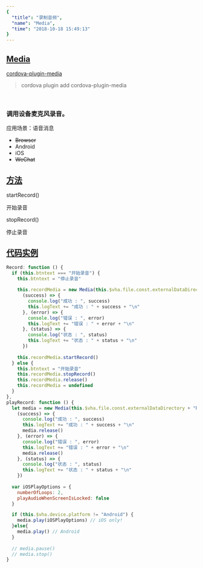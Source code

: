 ```yaml
---
{
  "title": "录制音频",
  "name": "Media",
  "time": "2018-10-18 15:49:13"
}
---
```

<!-- ------------------------------------------- -->
<section id="Media">

# **[Media](#Media)**

<p><a class="ui-r-npm" href="https://www.npmjs.com/package/cordova-plugin-media" target="_blank">cordova-plugin-media</a></p>

> cordova plugin add cordova-plugin-media

<br />

### 调用设备麦克风录音。

<p class="_cl-aaaaaa">应用场景：语音消息</p>

+ ~~Browser~~
+ Android
+ iOS
+ ~~WeChat~~

</section>
<!-- ------------------------------------------- -->
<section id="Methods">

## **[方法](#Methods)**

<p class="ui-r-note _bdc-info">startRecord()</p>

开始录音


<p class="ui-r-note _bdc-info">stopRecord()</p>

停止录音

</section>
<!-- ------------------------------------------- -->
<section id="code">

## **[代码实例](#code)**

```javascript
Record: function () {
  if (this.btntext === "开始录音") {
    this.btntext = "停止录音"
            
    this.recordMedia = new Media(this.$vha.file.const.externalDataDirectory + "Record.mp3",
      (success) => {
        console.log("成功 : ", success)
        this.logText += "成功 : " + success + "\n"
      }, (error) => {
        console.log("错误 : ", error)
        this.logText += "错误 : " + error + "\n"
      }, (status) => {
        console.log("状态 : ", status)
        this.logText += "状态 : " + status + "\n"
      })
    
    this.recordMedia.startRecord()
  } else {
    this.btntext = "开始录音"
    this.recordMedia.stopRecord()
    this.recordMedia.release()
    this.recordMedia = undefined
  }
},
playRecord: function () {
  let media = new Media(this.$vha.file.const.externalDataDirectory + "Record.mp3",
    (success) => {
      console.log("成功 : ", success)
      this.logText += "成功 : " + success + "\n"
      media.release()
    }, (error) => {
      console.log("错误 : ", error)
      this.logText += "错误 : " + error + "\n"
      media.release()
    }, (status) => {
      console.log("状态 : ", status)
      this.logText += "状态 : " + status + "\n"
    })      
  
  var iOSPlayOptions = {
    numberOfLoops: 2,
    playAudioWhenScreenIsLocked: false
  }

  if (this.$vha.device.platform != "Android") {
    media.play(iOSPlayOptions) // iOS only!
  }else{
    media.play() // Android
  }
  
  // media.pause()
  // media.stop()
}
```

</section>
<!-- ------------------------------------------- -->